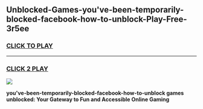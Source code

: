 
## Unblocked-Games-you've-been-temporarily-blocked-facebook-how-to-unblock-Play-Free-3r5ee
<h3>
<a href="https://premium76.site?title=you've-been-temporarily-blocked-facebook-how-to-unblock&ref=12A">CLICK TO PLAY</a></h3>
<hr>

<h3>
<a href="https://premium76.site?title=you've-been-temporarily-blocked-facebook-how-to-unblock&ref=12A">CLICK 2 PLAY</a>
  
</h3>

<a href="https://premium76.site?title=you've-been-temporarily-blocked-facebook-how-to-unblock&ref=12A"><img src="https://clearcache.store/games.png"></a>


**you've-been-temporarily-blocked-facebook-how-to-unblock games unblocked: Your Gateway to Fun and Accessible Online Gaming**
